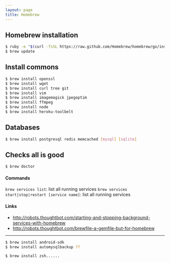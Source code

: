 ```yaml
---
layout: page
title: Homebrew
---
```


## Homebrew installation

```bash
$ ruby -e "$(curl -fsSL https://raw.github.com/Homebrew/homebrew/go/install)"
$ brew update
```

## Install commons

```bash
$ brew install openssl
$ brew install wget
$ brew install curl tree git
$ brew install vim
$ brew install imagemagick jpegoptim
$ brew install ffmpeg
$ brew install node
$ brew install heroku-toolbelt
```

## Databases

```bash
$ brew install postgresql redis memcached [mysql] [sqlite]
```

## Checks all is good

```bash
$ brew doctor
```

#### Commands

`brew services list`: list all running services
`brew services start|stop|restart [service name]`: list all running services

#### Links

- http://robots.thoughtbot.com/starting-and-stopping-background-services-with-homebrew
- http://robots.thoughtbot.com/brewfile-a-gemfile-but-for-homebrew

---

```bash
$ brew install android-sdk
$ brew install automysqlbackup ??

$ brew install zsh......
```
